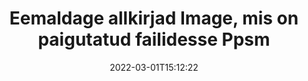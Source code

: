 ---
############################# Static ############################
layout: "auto-gen-signature"
date: 2022-03-01T15:12:22
draft: false
operation: Delete
signaturetype: Image
fileformat: Ppsm
productName: Java
lang: et
productCode: java
otherformats: pdf doc docx docm dot dotm dotx odt ott rtf xls xlsx xlsm xlsb csv ods ots xltx xltm ppt pptx pps ppsx odp otp potx potm pptm ppsm
breadcrumb: Put Image signature on Ppsm for Java

############################# Head ############################
head_title: "Kustutage Image allkirjad failist Ppsm läbi Java"
head_description: "Konkreetsete Image allkirjade kustutamine allkirjastatud Ppsm dokumentidest saab hõlpsasti teostada lühikese Java koodiga."

############################# Header ############################
title: "Eemaldage allkirjad Image, mis on paigutatud failidesse Ppsm"
description: "Kustutage erinevad allkirjad Image dokumentidest Ppsm. Allkirjade Image eemaldamine nõuab lihtsat Java koodi."
bg_image: "https://cms.admin.containerize.com/templates/aspose/App_Themes/V3/images/bg/header1.png"
bg_overlay: false
button:
    enable: true

############################# SubMenu ############################
submenu:
    enable: true

    left:
        img_alt: "GroupDocs.Signature for Java"
        image: "https://cms.admin.containerize.com/templates/groupdocs/images/product-logos/90x90-noborder/groupdocs-signature-java.png"
        product: "GroupDocs.Signature"
        platform: "Java"



############################# About ############################
about:
    enable: true
    title: "Hankige teavet toote GroupDocs.Signature for Java API funktsioonide kohta"
    content: |
        [GroupDocs.Signature for Java](https://products.groupdocs.com/signature/java/) API pakub palju võimalusi dokumentide töötlemiseks elektrooniliste allkirjade abil. Saadaval on digitaalallkirjad, nagu tekstid, pildid, digitaalsed sertifikaadid, vöötkoodid, QR-koodid, templid või metaandmed. Klientidel on võimalus lisada, kustutada, uuendada, kontrollida või otsida digiallkirju PDF-idest, MS Wordi dokumentidest, MS Exceli töövihikutest, MS PowerPointi esitlustest, Adobe Photoshopi failidest ja erinevatest pildivormingutest. Saadaval on suur hulk kasulikke funktsioone ja sätteid.
    

############################# Steps ############################
steps:
    enable: true
    title_left: "Kuidas eemaldada allkirjad Image oma dokumendist Ppsm"
    content_left: |
        [GroupDocs.Signature for Java](https://products.groupdocs.com/signature/java/) pakub kasulikku funktsiooni Ppsm dokumentide Image allkirjade eemaldamiseks mõne koodireaga.
        
        * Esiteks looge signatuuriobjekt, mis edastab konstruktori parameetrina teie dokumendi tee.
        * Seejärel looge sobiv allkirjaobjekt ja seadistage selle kordumatu identifikaator.
        * Pärast seda käivitage kustutamismeetod, mis edastab allkirjaobjekti, mis tuleb kustutada.
        * Lõpuks protsessi toimimise tulemused.

    title_right: "Nõuded süsteemile"
    content_right: |
        Toodet GroupDocs.Signature for Java toetavad kõik suuremad platvormid ja operatsioonisüsteemid. Enne alloleva koodi käivitamist veenduge, et teie süsteemi on installitud järgmised eeltingimused.

        * Operatsioonisüsteemid: Microsoft Windows, Linux, MacOS
        * Arenduskeskkonnad: NetBeans, Intellij IDEA, Eclipse, etc.
        * Java runtime: J2SE 6.0 and above
        * Laadige alla toote GroupDocs.Signature for Java uusim versioon saidilt [Maven](https://repository.groupdocs.com/webapp/#/artifacts/browse/tree/General/repo/com/groupdocs/groupdocs-signature)
         
    code: |
        ```java    
                
        // Set up input Ppsm file
        String filePath = "input.ppsm";
        // Set up output file
        String outputFilePath = "output.ppsm";

        // Instantiate Signature for input file
        Signature signature = new Signature(filePath);

        // Id of signature which is supposed to be deleted
        // such Id may be obtained as result of search operation
        String id = "e3ad0ec7-9abf-426d-b9aa-b3328f3f1470";

        // provide signature features to delete
        ImageSignature signatureToDelete = new ImageSignature(id);

        // delete signature
        Boolean deleteResult = signature.delete(outputFilePath, signatureToDelete);

        // process deletion result
        if (deleteResult)
        {
                System.out.println("Signature was deleted successfully!");
        }
        ```

############################# Demos ############################
demos:
    enable: true
    title: "Allkirjastamine Image allkirjaga Live Demo"
    content: |
       Lisage kohe failile Ppsm erinevad elektroonilised allkirjad, külastades veebisaiti [GroupDocs.Signature App](https://products.groupdocs.app/signature/family).          

############################# More Formats ############################
more_formats:
    enable: true
    title: "Kustutage oma allkirjad Image rakendusega Java"
    content: |
        "Erinevatele dokumendivormingutele lisatud e-allkirjade kustutamine. Eemaldage allkirjad kiiresti ilma lisakoodita."
    format: 
       
       
back_to_top:
    enable: true
---